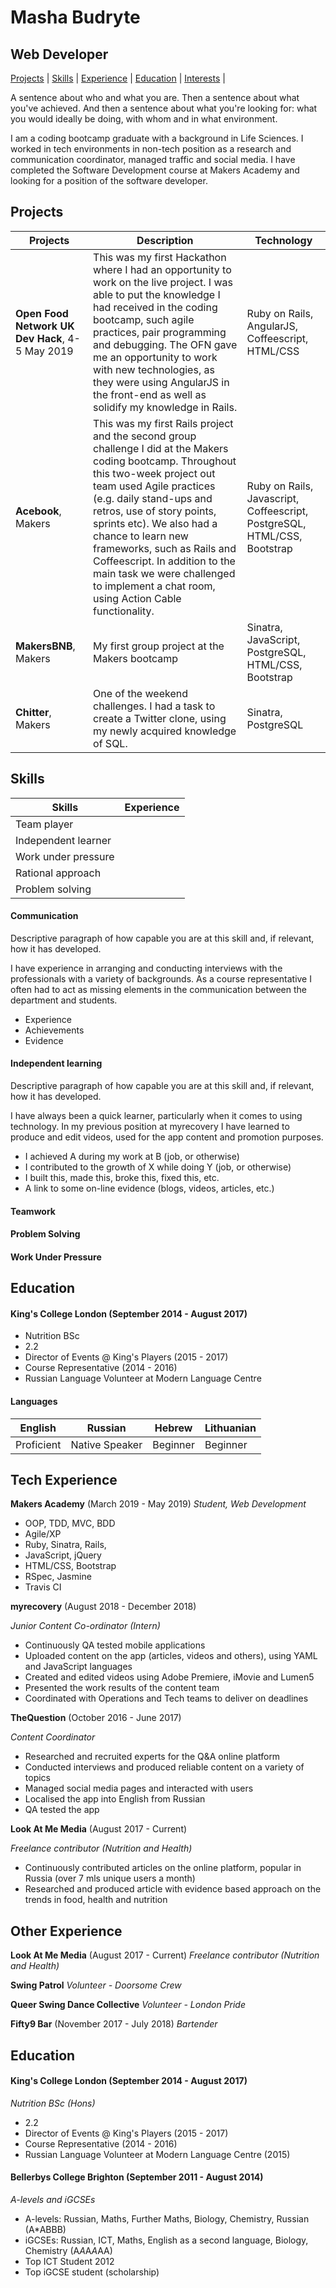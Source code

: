 # Masha Budryte
## Web Developer

[Projects](#projects) | [Skills](#skills) | [Experience](#experience) | [Education](#education) | [Interests](#interests) |

A sentence about who and what you are. Then a sentence about what you've achieved. And then a sentence about what you're looking for: what you would ideally be doing, with whom and in what environment.

I am a coding bootcamp graduate with a background in Life Sciences. I worked in tech environments in non-tech position as a research and communication coordinator, managed traffic and social media. I have completed the Software Development course at Makers Academy and looking for a position of the software developer.

## Projects

Projects|Description|Technology
---|---|---
**Open Food Network UK Dev Hack**, 4-5 May 2019| This was my first Hackathon where I had an opportunity to work on the live project. I was able to put the knowledge I had received in the coding bootcamp, such agile practices, pair programming and debugging. The OFN gave me an opportunity to work with new technologies, as they were using AngularJS in the front-end as well as solidify my knowledge in Rails.|Ruby on Rails, AngularJS, Coffeescript, HTML/CSS
**Acebook**, Makers|This was my first Rails project and the second group challenge I did at the Makers coding bootcamp. Throughout this two-week project out team used Agile practices (e.g. daily stand-ups and retros, use of story points, sprints etc). We also had a chance to learn new frameworks, such as Rails and Coffeescript. In addition to the main task we were challenged to implement a chat room, using Action Cable functionality. | Ruby on Rails, Javascript, Coffeescript, PostgreSQL, HTML/CSS, Bootstrap
**MakersBNB**, Makers|My first group project at the Makers bootcamp|Sinatra, JavaScript, PostgreSQL, HTML/CSS, Bootstrap|
**Chitter**, Makers|One of the weekend challenges. I had a task to create a Twitter clone, using my newly acquired knowledge of SQL. |Sinatra, PostgreSQL|

## Skills

Skills|Experience
---|---
Team player|
Independent learner|
Work under pressure|
Rational approach|
Problem solving|


#### Communication

Descriptive paragraph of how capable you are at this skill and, if relevant, how it has developed.

I have experience in arranging and conducting interviews with the professionals with a variety of backgrounds. As a course representative I often had to act as missing elements in the communication between the department and students.  

- Experience
- Achievements
- Evidence

#### Independent learning

Descriptive paragraph of how capable you are at this skill and, if relevant, how it has developed.

I have always been a quick learner, particularly when it comes to using technology. In my previous position at myrecovery I have learned to produce and edit videos, used for the app content and promotion purposes.

- I achieved A during my work at B (job, or otherwise)
- I contributed to the growth of X while doing Y (job, or otherwise)
- I built this, made this, broke this, fixed this, etc.
- A link to some on-line evidence (blogs, videos, articles, etc.)

#### Teamwork

#### Problem Solving

#### Work Under Pressure

## Education

#### King's College London (September 2014 - August 2017)

- Nutrition BSc
- 2.2
- Director of Events @ King's Players (2015 - 2017)
- Course Representative (2014 - 2016)
- Russian Language Volunteer at Modern Language Centre

#### Languages

English|Russian|Hebrew|Lithuanian
---|---|---|---
Proficient|Native Speaker|Beginner|Beginner

## Tech Experience

**Makers Academy** (March 2019 - May 2019)
_Student, Web Development_

- OOP, TDD, MVC, BDD
- Agile/XP
- Ruby, Sinatra, Rails,
- JavaScript, jQuery
- HTML/CSS, Bootstrap
- RSpec, Jasmine
- Travis CI

**myrecovery** (August 2018 - December 2018)

*Junior Content Co-ordinator (Intern)*  

- Continuously QA tested mobile applications
- Uploaded content on the app (articles, videos and others), using YAML and JavaScript languages
- Created and edited videos using Adobe Premiere, iMovie and Lumen5
-  Presented the work results of the content team
- Coordinated with Operations and Tech teams to deliver on deadlines

**TheQuestion** (October 2016 - June 2017)

*Content Coordinator*

- Researched and recruited experts for the Q&A online platform
- Conducted interviews and produced reliable content on a variety of topics
- Managed social media pages and interacted with users
- Localised the app into English from Russian
- QA tested the app

**Look At Me Media** (August 2017 - Current)

*Freelance contributor (Nutrition and Health)*  

- Continuously contributed articles on the online platform, popular in Russia (over 7 mls unique users a month)
- Researched and produced article with evidence based approach on the trends in food, health and nutrition

## Other Experience
**Look At Me Media** (August 2017 - Current)
_Freelance contributor (Nutrition and Health)_

**Swing Patrol**
_Volunteer - Doorsome Crew_

**Queer Swing Dance Collective**
_Volunteer - London Pride_

**Fifty9 Bar** (November 2017 - July 2018)
_Bartender_

## Education

#### King's College London (September 2014 - August 2017)
_Nutrition BSc (Hons)_

- 2.2
- Director of Events @ King's Players (2015 - 2017)
- Course Representative (2014 - 2016)
- Russian Language Volunteer at Modern Language Centre (2015)

#### Bellerbys College Brighton (September 2011 - August 2014)
_A-levels and iGCSEs_

- A-levels: Russian, Maths, Further Maths, Biology, Chemistry, Russian (A*ABBB)
- iGCSEs: Russian, ICT, Maths, English as a second language, Biology, Chemistry (A*A*A*A*AA)
- Top ICT Student 2012
- Top iGCSE student (scholarship)
